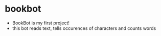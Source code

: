 # bookbot
- BookBot is my first project! 
- this bot reads text, tells occurences of characters and counts words
